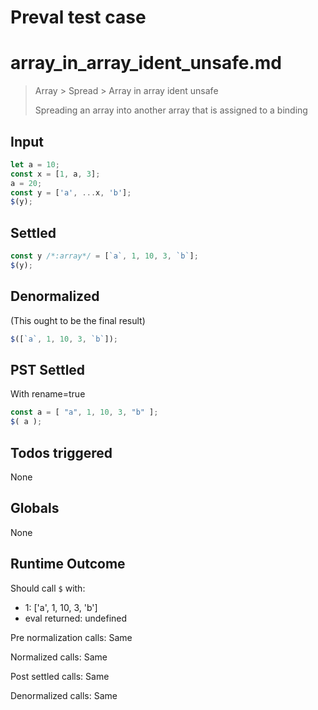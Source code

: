 # Preval test case

# array_in_array_ident_unsafe.md

> Array > Spread > Array in array ident unsafe
>
> Spreading an array into another array that is assigned to a binding

## Input

`````js filename=intro
let a = 10;
const x = [1, a, 3];
a = 20;
const y = ['a', ...x, 'b'];
$(y);
`````


## Settled


`````js filename=intro
const y /*:array*/ = [`a`, 1, 10, 3, `b`];
$(y);
`````


## Denormalized
(This ought to be the final result)

`````js filename=intro
$([`a`, 1, 10, 3, `b`]);
`````


## PST Settled
With rename=true

`````js filename=intro
const a = [ "a", 1, 10, 3, "b" ];
$( a );
`````


## Todos triggered


None


## Globals


None


## Runtime Outcome


Should call `$` with:
 - 1: ['a', 1, 10, 3, 'b']
 - eval returned: undefined

Pre normalization calls: Same

Normalized calls: Same

Post settled calls: Same

Denormalized calls: Same
